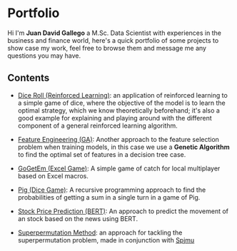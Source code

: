 # Portfolio

Hi I'm **Juan David Gallego** a M.Sc. Data Scientist with experiences in the business and finance world, here's a quick portfolio of some projects to show case my work, feel free to browse them and message me any questions you may have. 

## Contents
- [Dice Roll (Reinforced Learning)](https://github.com/Kassoomy/Portfolio/tree/main/Dice%20Roll%20(Reinforced%20Learning)): an application of reinforced learning to a simple game of dice, where the objective of the model is to learn the optimal strategy, which we know theoretically beforehand; it's also a good example for explaining and playing around with the different component of a general reinforced learning algorithm.

-  [Feature Engineering (GA)](https://github.com/Kassoomy/Portfolio/tree/main/Feature%20Engineering%20(GA)): Another approach to the feature selection problem when training models, in this case we use a **Genetic Algorithm** to find the optimal set of features in a decision tree case.

-  [GoGetEm (Excel Game)](https://github.com/Kassoomy/Portfolio/tree/main/GoGetEm%20(Excel%20Game)): A simple game of catch for local multiplayer based on Excel macros.

-  [Pig (Dice Game)](https://github.com/Kassoomy/Portfolio/tree/main/Pig%20(Dice%20Game)): A recursive programming approach to find the probabilities of getting a sum in a single turn in a game of Pig.

-  [Stock Price Prediction (BERT)](https://github.com/Kassoomy/Portfolio/tree/main/Stock%20Price%20Prediction%20(BERT)): An approach to predict the movement of an stock based on the news using BERT.

-  [Superpermutation Method](https://github.com/Kassoomy/Portfolio/tree/main/Superpermutation%20Method): an approach for tackling the superpermutation problem, made in conjunction with [Spjmu](https://github.com/spjmu)
